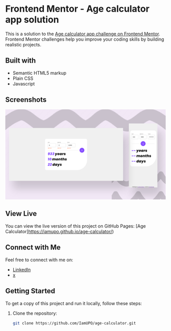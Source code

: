 # Frontend Mentor - Age calculator app solution

This is a solution to the [Age calculator app challenge on Frontend Mentor](https://www.frontendmentor.io/challenges/age-calculator-app-dF9DFFpj-Q). Frontend Mentor challenges help you improve your coding skills by building realistic projects. 

## Built with

- Semantic HTML5 markup
- Plain CSS
- Javascript

## Screenshots

![Screenshot 1](img/screenshot.png)

## View Live

You can view the live version of this project on GitHub Pages: [Age Calculator]https://iamupo.github.io/age-calculator/)

## Connect with Me

Feel free to connect with me on:

- [LinkedIn](https://www.linkedin.com/in/iamupo/)
- [x](https://www.x.com/iamupo/)

## Getting Started

To get a copy of this project and run it locally, follow these steps:

1. Clone the repository:

   ```bash
   git clone https://github.com/IamUPO/age-calculator.git
